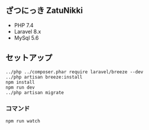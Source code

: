 ざつにっき ZatuNikki
-------

* PHP 7.4
* Laravel 8.x
* MySql 5.6

セットアップ
-------------------

```
../php ../composer.phar require laravel/breeze --dev
../php artisan breeze:install
npm install
npm run dev
../php artisan migrate
```

### コマンド

```
npm run watch
```
